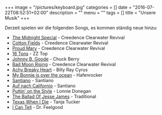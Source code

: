 +++
image = "/pictures/keyboard.jpg"
categories = []
date = "2016-07-22T08:52:51+02:00"
description = ""
menu = ""
tags = []
title = "Unsere Musik"
+++

Derzeit spielen wir die folgenden Songs, es kommen ständig neue hinzu:
<!--more-->
 * [The Midnight Special](https://www.youtube.com/results?search_query=the+midnight+special) - Creedence Clearwater Revival
 * [Cotton Fields](https://www.youtube.com/results?search_query=cotton+fields) - Creedence Clearwater Revival
 * [Proud Mary](https://www.youtube.com/results?search_query=proud+mary) - Creedence Clearwater Revival
 * [16 Tons](https://www.youtube.com/results?search_query=16+tons+zz) - ZZ Top
 * [Johnny B. Goode](https://www.youtube.com/results?search_query=johnny+b+good) - Chuck Berry
 * [Bad Moon Rising](https://www.youtube.com/results?search_query=bad+moon+rising) - Creedence Clearwater Revival
 * [Achy Breaky Heart](https://www.youtube.com/results?search_query=achy+breaky+heart) - Billy Ray Cyrus
 * [My Bonnie is over the ocean](https://www.youtube.com/results?search_query=bonnie+over+ocean) - Hafenrocker
 * [Santiano](https://www.youtube.com/results?search_query=santiano+santiano) - Santiano
 * [Auf nach Californio](https://www.youtube.com/results?search_query=californio+santiano) - Santiano
 * [Puttin' on the Style](https://www.youtube.com/results?search_query=puttin+style+donegan) - Lonnie Donegan
 * [The Ballad Of Jesse James](https://www.youtube.com/results?search_query=ballad+jessie+james) - Traditional
 * [Texas When I Die](https://www.youtube.com/results?search_query=texas+die+tucker) - Tanja Tucker
 * [I Can Tell](https://www.youtube.com/results?search_query=i+can+tell+feelgood) - Dr. Feelgood


